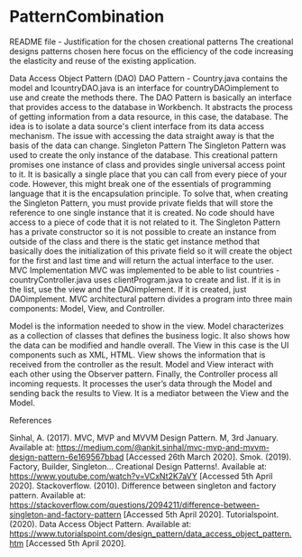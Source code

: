 # PatternCombination

README file - Justification for the chosen creational patterns
The creational designs patterns chosen here focus on the efficiency of the code increasing the elasticity and reuse of the existing application.

Data Access Object Pattern (DAO)
DAO Pattern - Country.java contains the model and IcountryDAO.java is an interface for countryDAOimplement to use and create the methods there.
The DAO Pattern is basically an interface that provides access to the database in Workbench. It abstracts the process of getting information from a data resource, in this case, the database. The idea is to isolate a data source's client interface from its data access mechanism. The issue with accessing the data straight away is that the basis of the data can change.
Singleton Pattern
The Singleton Pattern was used to create the only instance of the database. This creational pattern promises one instance of class and provides single universal access point to it. It is basically a single place that you can call from every piece of your code. However, this might break one of the essentials of programming language that it is the encapsulation principle. 
To solve that, when creating the Singleton Pattern, you must provide private fields that will store the reference to one single instance that it is created. No code should have access to a piece of code that it is not related to it.
The Singleton Pattern has a private constructor so it is not possible to create an instance from outside of the class and there is the static get instance method that basically does the initialization of this private field so it will create the object for the first and last time and will return the actual interface to the user.
MVC Implementation 
MVC was implemented to be able to list countries - countryController.java uses clientProgram.java to create and list. If it is in the list, use the view and the DAOimplement. If it is created, just DAOimplement. MVC architectural pattern divides a program into three main components: Model, View, and Controller.

Model is the information needed to show in the view. Model characterizes as a collection of classes that defines the business logic. It also shows how the data can be modified and handle overall.
The View in this case is the UI components such as XML, HTML. View shows the information that is received from the controller as the result. Model and View interact with each other using the Observer pattern.
Finally, the Controller process all incoming requests. It processes the user’s data through the Model and sending back the results to View. It is a mediator between the View and the Model.

References

Sinhal, A. (2017). MVC, MVP and MVVM Design Pattern. M, 3rd January. Available at: https://medium.com/@ankit.sinhal/mvc-mvp-and-mvvm-design-pattern-6e169567bbad [Accessed 26th March 2020].
Smok. (2019). Factory, Builder, Singleton... Creational Design Patterns!. Available at: https://www.youtube.com/watch?v=VCxNt2K7aVY [Accessed 5th April 2020].
Stackoverflow. (2010). Difference between singleton and factory pattern. Available at: https://stackoverflow.com/questions/2094211/difference-between-singleton-and-factory-pattern [Accessed 5th April 2020].
Tutorialspoint. (2020). Data Access Object Pattern. Available at: https://www.tutorialspoint.com/design_pattern/data_access_object_pattern.htm [Accessed 5th April 2020].



